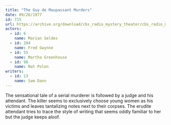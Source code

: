 ```yaml
---
title: "The Guy de Maupassant Murders"
date: 09/26/1977
id: 715
url: https://archive.org/download/cbs_radio_mystery_theater/cbs_radio_mystery_theater-0701-0750.zip/cbs_radio_mystery_theater-0701-0750%2Fcbsrmt_0715_the_guy_de_maupassant_murders.mp3
actors:  
  - id: 6
    name: Marian Seldes  
  - id: 204
    name: Fred Gwynne  
  - id: 55
    name: Martha Greenhouse  
  - id: 98
    name: Nat Polen
writers:  
  - id: 13
    name: Sam Dann
---
```

The sensational tale of a serial murderer is followed by a judge and his attendant. The killer seems to exclusively choose young women as his victims and leaves tantalizing notes next to their corpses. The erudite attendant tries to trace the style of writing that seems oddly familiar to her but the judge keeps aloof.